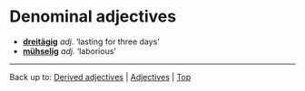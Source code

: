 # Denominal adjectives

- **[dreitägig](d/dr/dreitaegig.md)** *adj.* ‘lasting for three days’
- **[mühselig](m/mue/muehselig.md)** *adj.* ‘laborious’

----

Back up to: [Derived adjectives](derivedAdjectives.md) | [Adjectives](index.md) | [Top](../index.md)
